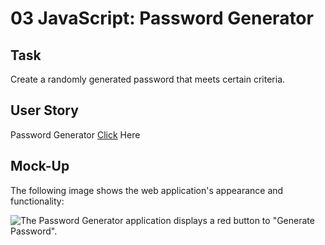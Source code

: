 # 03 JavaScript: Password Generator

## Task

Create a randomly generated password that meets certain criteria.

## User Story

Password Generator [Click](https://minnie1883.github.io/pwgenerator/) Here

## Mock-Up

The following image shows the web application's appearance and functionality:

![The Password Generator application displays a red button to "Generate Password".](./assets/webiamge.jpg)
